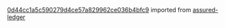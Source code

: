 [0d44cc1a5c590279d4ce57a829962ce036b4bfc9](https://github.com/insolar/assured-ledger/commit/0d44cc1a5c590279d4ce57a829962ce036b4bfc9) imported from [assured-ledger](https://github.com/insolar/assured-ledger)
